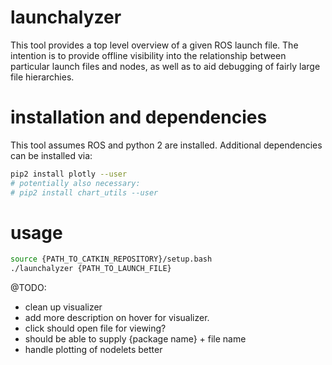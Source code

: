 # launchalyzer
This tool provides a top level overview of a given ROS launch file. The intention is to provide 
offline visibility into the relationship between particular launch files and nodes, as well as 
to aid debugging of fairly large file hierarchies.

# installation and dependencies
This tool assumes ROS and python 2 are installed. Additional dependencies can be installed via:

```bash
pip2 install plotly --user
# potentially also necessary:
# pip2 install chart_utils --user
```

# usage

```bash
source {PATH_TO_CATKIN_REPOSITORY}/setup.bash
./launchalyzer {PATH_TO_LAUNCH_FILE}
```


@TODO:
 - clean up visualizer
 - add more description on hover for visualizer.
 - click should open file for viewing?
 - should be able to supply {package name} + file name 
 - handle plotting of nodelets better
